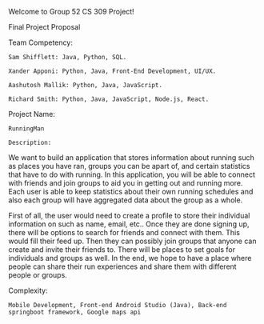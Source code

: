 Welcome to Group 52 CS 309 Project!

Final Project Proposal




Team Competency:

	Sam Shifflett: Java, Python, SQL.

	Xander Apponi: Python, Java, Front-End Development, UI/UX.

	Aashutosh Mallik: Python, Java, JavaScript.

	Richard Smith: Python, Java, JavaScript, Node.js, React.


Project Name:

	RunningMan

	Description:

We want to build an application that stores information about running such as places you have ran,
groups you can be apart of, and certain statistics that have to do with running. In this application, 
you will be able to connect with friends and join groups to aid you in getting out and running more. 
Each user is able to keep statistics about their own running schedules and also each group will have 
aggregated data about the group as a whole.

First of all, the user would need to create a profile to store their individual information on 
such as name, email, etc.. Once they are done signing up, there will be options to search for friends 
and connect with them. This would fill their feed up. Then they can possibly join groups that anyone 
can create and invite their friends to. There will be places to set goals for individuals and groups as well. 
In the end, we hope to have a place where people can share their run experiences and share them with different 
people or groups.


Complexity:

	Mobile Development, Front-end Android Studio (Java), Back-end springboot framework, Google maps api
